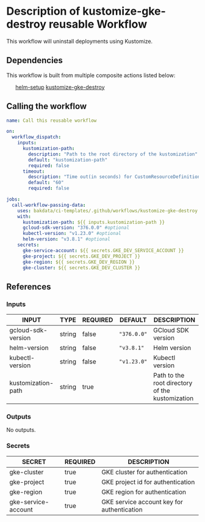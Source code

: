 <h1>Description of kustomize-gke-destroy reusable Workflow</h1>

This workflow will uninstall deployments using Kustomize.

<h2>Dependencies</h2>

This workflow is built from multiple composite actions listed below:

<ul>
<a href="https://github.com/bakdata/ci-templates/tree/main/actions/helm-setup">helm-setup</a>
<a href="https://github.com/bakdata/ci-templates/tree/main/actions/kustomize-gke-destroy">kustomize-gke-destroy</a>
</ul>

<h2>Calling the workflow</h2>

```yaml
name: Call this reusable workflow

on:
  workflow_dispatch:
    inputs:
      kustomization-path:
        description: "Path to the root directory of the kustomization"
        default: "kustomization-path"
        required: false
      timeout:
        description: "Time out(in seconds) for CustomResourceDefinitions"
        default: "60"
        required: false

jobs:
  call-workflow-passing-data:
    uses: bakdata/ci-templates/.github/workflows/kustomize-gke-destroy.yaml@main
    with:
      kustomization-path: ${{ inputs.kustomization-path }}
      gcloud-sdk-version: "376.0.0" #optional
      kubectl-version: "v1.23.0" #optional
      helm-version: "v3.8.1" #optional
    secrets:
      gke-service-account: ${{ secrets.GKE_DEV_SERVICE_ACCOUNT }}
      gke-project: ${{ secrets.GKE_DEV_PROJECT }}
      gke-region: ${{ secrets.GKE_DEV_REGION }}
      gke-cluster: ${{ secrets.GKE_DEV_CLUSTER }}
```

<h2>References</h2>

<h3>Inputs</h3>

<!-- AUTO-DOC-INPUT:START - Do not remove or modify this section -->

|       INPUT        |  TYPE  | REQUIRED |   DEFAULT   |                   DESCRIPTION                   |
|--------------------|--------|----------|-------------|-------------------------------------------------|
| gcloud-sdk-version | string |  false   | <code>"376.0.0"</code> |               GCloud SDK version                |
|    helm-version    | string |  false   | <code>"v3.8.1"</code>  |                  Helm version                   |
|  kubectl-version   | string |  false   | <code>"v1.23.0"</code> |                 Kubectl version                 |
| kustomization-path | string |   true   |             | Path to the root directory of the kustomization |

<!-- AUTO-DOC-INPUT:END -->

<h3>Outputs</h3>

<!-- AUTO-DOC-OUTPUT:START - Do not remove or modify this section -->
No outputs.
<!-- AUTO-DOC-OUTPUT:END -->

<h3>Secrets</h3>

<!-- AUTO-DOC-SECRETS:START - Do not remove or modify this section -->

|       SECRET        | REQUIRED |                DESCRIPTION                 |
|---------------------|----------|--------------------------------------------|
|     gke-cluster     |   true   |       GKE cluster for authentication       |
|     gke-project     |   true   |     GKE project id for authentication      |
|     gke-region      |   true   |       GKE region for authentication        |
| gke-service-account |   true   | GKE service account key for authentication |

<!-- AUTO-DOC-SECRETS:END -->
